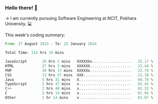 ### Hello there! 👋

-> I am currently pursuing Software Engineering at NCIT, Pokhara University. 💻


This week's coding summary:
<!--START_SECTION:waka-->

```rust
From: 27 August 2023 - To: 25 January 2024

Total Time: 114 hrs 10 mins

JavaScript       29 hrs 2 mins   XXXXXXx..................   25.17 %
HTML             27 hrs 3 mins   XXXXXX...................   23.44 %
PHP              26 hrs 17 mins  XXXXXx...................   22.79 %
CSS              13 hrs 57 mins  XXX......................   12.10 %
Java             5 hrs 31 mins   X........................   04.79 %
TypeScript       2 hrs 47 mins   x........................   02.43 %
C++              2 hrs 40 mins   x........................   02.32 %
C                2 hrs 14 mins   x........................   01.94 %
Other            1 hr 14 mins    x........................   01.07 %
```

<!--END_SECTION:waka-->
